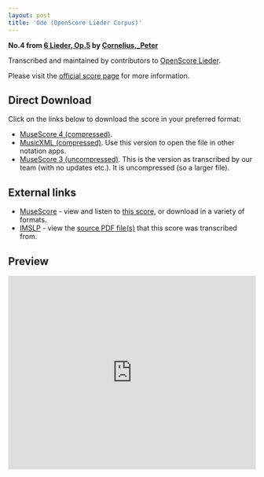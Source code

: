 ```yaml
---
layout: post
title: 'Ode (OpenScore Lieder Corpus)'
---
```


__No.4 from [6 Lieder, Op.5](https://fourscoreandmore.org/openscore/lieder/Cornelius,_Peter/6_Lieder,_Op.5/) by [Cornelius,_Peter](https://fourscoreandmore.org/openscore/lieder/Cornelius,_Peter)__

Transcribed and maintained by contributors to [OpenScore Lieder].

Please visit the [official score page] for more information.

[official score page]: https://musescore.com/openscore-lieder-corpus/scores/5051357
[OpenScore Lieder]: https://musescore.com/openscore-lieder-corpus

## Direct Download

Click on the links below to download the score in your preferred format:
- [MuseScore 4 (compressed)](https://github.com/openscore/lieder/blob/main/scores/Cornelius,_Peter/6_Lieder,_Op.5/4_Ode/lc5051357.mscz?raw=true).
- [MusicXML (compressed)](https://github.com/openscore/lieder/blob/main/scores/Cornelius,_Peter/6_Lieder,_Op.5/4_Ode/lc5051357.mxl?raw=true). Use this version to open the file in other notation apps.
- [MuseScore 3 (uncompressed)](https://github.com/openscore/lieder/blob/main/scores/Cornelius,_Peter/6_Lieder,_Op.5/4_Ode/lc5051357.mscx?raw=true). This is the version as transcribed by our team (with no updates etc.). It is uncompressed (so a larger file).

## External links

- [MuseScore] - view and listen to [this score][MuseScore], or download in a variety of formats.
- [IMSLP] - view the [source PDF file(s)][IMSLP] that this score was transcribed from.

[MuseScore]: https://musescore.com/score/5051357
[IMSLP]: https://imslp.org/wiki/Special:ReverseLookup/24063

## Preview

<iframe width="100%" height="394" src="https://musescore.com/openscore-lieder-corpus/scores/5051357/embed" frameborder="0" allowfullscreen allow="autoplay; fullscreen"></iframe>
